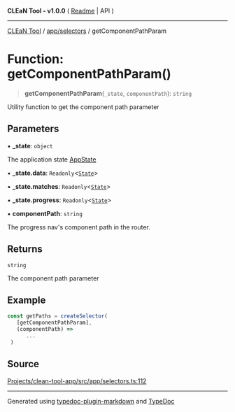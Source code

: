 **CLEaN Tool - v1.0.0** ( [Readme](../../../README.md) \| API )

***

[CLEaN Tool](../../../modules.md) / [app/selectors](../README.md) / getComponentPathParam

# Function: getComponentPathParam()

> **getComponentPathParam**(`_state`, `componentPath`): `string`

Utility function to get the component path parameter

## Parameters

▪ **\_state**: `object`

The application state [AppState](../../store/type-aliases/AppState.md)

▪ **\_state.data**: `Readonly`\<[`State`](../../../reducers/data/interfaces/State.md)\>

▪ **\_state.matches**: `Readonly`\<[`State`](../../../selectors/progress/private/interfaces/State.md)\>

▪ **\_state.progress**: `Readonly`\<[`State`](../../../selectors/progress/private/interfaces/State.md)\>

▪ **componentPath**: `string`

The progress nav's component path in the router.

## Returns

`string`

The component path parameter

## Example

```ts
const getPaths = createSelector(
   [getComponentPathParam],
   (componentPath) =>
      ...
 )
```

## Source

[Projects/clean-tool-app/src/app/selectors.ts:112](https://github.com/yuckyh/clean-tool-app/)

***

Generated using [typedoc-plugin-markdown](https://www.npmjs.com/package/typedoc-plugin-markdown) and [TypeDoc](https://typedoc.org/)
